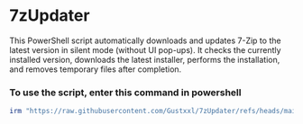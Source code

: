 # 7zUpdater
This PowerShell script automatically downloads and updates 7-Zip to the latest version in silent mode (without UI pop-ups).   It checks the currently installed version, downloads the latest installer, performs the installation, and removes temporary files after completion. 

### To use the script, enter this command in powershell
```powershell
irm "https://raw.githubusercontent.com/Gustxxl/7zUpdater/refs/heads/main/7zUpdater.ps1" | iex
```
